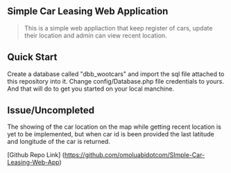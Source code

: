 ## Simple Car Leasing Web Application

> This is a simple web appliaction that keep register of
> cars, update their location and admin can view recent location.

## Quick Start

Create a database called "dbb_wootcars" and import the sql
file attached to this repository into it. Change config/Database.php
file credentials to yours. And  that will do to get you started on
your local manchine.

## Issue/Uncompleted

The showing of the car location on the map while getting recent 
location is yet to be implemented, but when car id is been provided
the last latitude and longitude of the car is returned.

[Github Repo Link] (https://github.com/omoluabidotcom/SImple-Car-Leasing-Web-App)